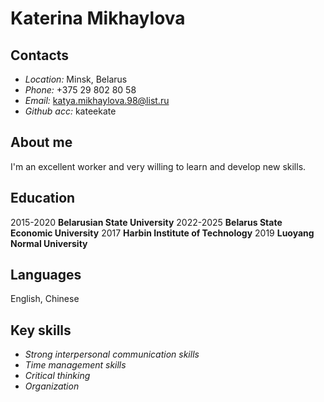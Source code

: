 # **Katerina Mikhaylova**
## **Contacts**
* *Location:* Minsk, Belarus
* *Phone:* +375 29 802 80 58
* *Email:* katya.mikhaylova.98@list.ru
* *Github acc:* kateekate
## **About me**
I'm an excellent worker and very willing to learn and develop new skills.
## **Education**
2015-2020 **Belarusian State University**
2022-2025 **Belarus State Economic University**
2017 **Harbin Institute of Technology**
2019 **Luoyang Normal University**
## **Languages** 
English, Chinese
## **Key skills**
* *Strong interpersonal communication skills*
* *Time management skills*
* *Critical thinking*
* *Organization*